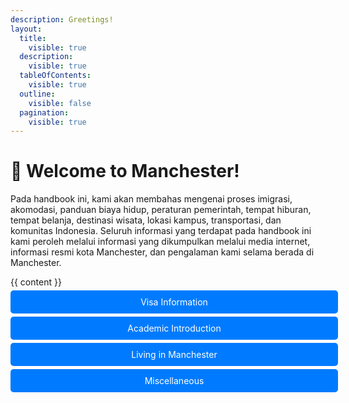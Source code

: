 ```yaml
---
description: Greetings!
layout:
  title:
    visible: true
  description:
    visible: true
  tableOfContents:
    visible: true
  outline:
    visible: false
  pagination:
    visible: true
---
```


# 👋 Welcome to Manchester!

Pada handbook ini, kami akan membahas mengenai proses imigrasi, akomodasi, panduan biaya hidup, peraturan pemerintah, tempat hiburan, tempat belanja, destinasi wisata, lokasi kampus, transportasi, dan komunitas Indonesia. Seluruh informasi yang terdapat pada handbook ini kami peroleh melalui informasi yang dikumpulkan melalui media internet, informasi resmi kota Manchester, dan pengalaman kami selama berada di Manchester.

<!DOCTYPE html>
<html lang="en">
<head>
    <style>
        .nav-button {
            display: block;
            width: 100%;
            padding: 10px;
            margin: 5px 0;
            background-color: #007bff;
            color: white;
            text-align: center;
            text-decoration: none;
            border-radius: 5px;
        }
    </style>
</head>
<body>
    <div class="content">
        {{ content }}
    </div>
    <div class="navigation">
        <a href="/visa-departure-and-arrival/README.md" class="nav-button">Visa Information</a>
        <a href="/academic-introduction/README.md" class="nav-button">Academic Introduction</a>
        <a href="/living-in-manchester/README.md" class="nav-button">Living in Manchester</a>
        <a href="/miscellaneous/README.md" class="nav-button">Miscellaneous</a>
    </div>
</body>
</html>